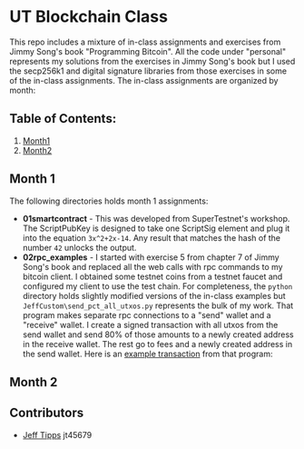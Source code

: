 # UT Blockchain Class 
This repo includes a mixture of in-class assignments and exercises from Jimmy Song's book "Programming Bitcoin".  All the code under "personal" represents my solutions from the exercises in Jimmy Song's book but I used the secp256k1 and digital signature libraries from those exercises in some of the in-class assignments.  The in-class assignments are organized by month:

## Table of Contents:
1. [Month1](#month-1)
2. [Month2](#month-2)

## Month 1

The following directories holds month 1 assignments:

- **01smartcontract** - This was developed from SuperTestnet's workshop.  The ScriptPubKey is designed to take one ScriptSig element and plug it into the equation `3x^2+2x-14`. Any result that matches the hash of the number `42` unlocks the output.   
- **02rpc_examples** - I started with exercise 5 from chapter 7 of Jimmy Song's book and replaced all the web calls with rpc commands to my bitcoin client.  I obtained some testnet coins from a testnet faucet and configured my client to use the test chain.  For completeness, the `python` directory holds slightly modified versions of the in-class examples but `JeffCustom\send_pct_all_utxos.py` represents the bulk of my work.  That program makes separate rpc connections to a "send" wallet and a "receive" wallet.  I create a signed transaction with all utxos from the send wallet and send 80% of those amounts to a newly created address in the receive wallet.  The rest go to fees and a newly created address in the send wallet. Here is an [example transaction](https://blockstream.info/testnet/tx/d86bacf2231fa30ba6350c00d4679cab3c1bed61f4bc9fa3f4c30db6fbeed2a2) from that program: 

## Month 2


## Contributors
- [Jeff Tipps](https://github.com/jag2k2) jt45679
